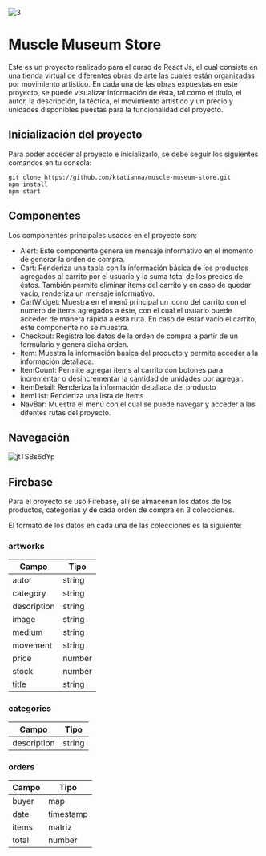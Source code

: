 ![3](https://user-images.githubusercontent.com/93689968/168521422-c0e12c25-9161-48fe-a3a4-9dc129e78613.png)

# Muscle Museum Store

Este es un proyecto realizado para el curso de React Js, el cual consiste en una tienda virtual de diferentes obras de arte las cuales están organizadas por movimiento artistico. En cada una de las obras expuestas en este proyecto, se puede visualizar información de ésta, tal como el titulo, el autor, la descripción, la téctica, el movimiento artistico y un precio y unidades disponibles puestas para la funcionalidad del proyecto.

## Inicialización del proyecto

Para poder acceder al proyecto e inicializarlo, se debe seguir los siguientes comandos en tu consola:
```
git clone https://github.com/ktatianna/muscle-museum-store.git
npm install
npm start
```

## Componentes 
Los componentes principales usados en el proyecto son: 
- Alert: Este componente genera un mensaje informativo en el momento de generar la orden de compra. 
- Cart: Renderiza una tabla con la información básica de los productos agregados al carrito por el usuario y la suma total de los precios de éstos. También permite eliminar items del carrito y en caso de quedar vacío, renderiza un mensaje informativo. 
- CartWidget: Muestra en el menú principal un icono del carrito con el numero de items agregados a éste, con el cual el usuario puede acceder de manera rápida a esta ruta. En caso de estar vacío el carrito, este componente no se muestra. 
- Checkout: Registra los datos de la orden de compra a partir de un formulario y genera dicha orden. 
- Item: Muestra la información basica del producto y permite acceder a la información detallada.
- ItemCount: Permite agregar items al carrito con botones para incrementar o desincrementar la cantidad de unidades por agregar. 
- ItemDetail: Renderiza la información detallada del producto
- ItemList: Renderiza una lista de Items
- NavBar: Muestra el menú con el cual se puede navegar y acceder a las difentes rutas del proyecto. 

## Navegación 
![jtTSBs6dYp](https://user-images.githubusercontent.com/93689968/168524421-67308183-d98c-4310-9e3e-0cff88aac521.gif)


## Firebase

Para el proyecto se usó Firebase, allí se almacenan los datos de los productos, categorias y de cada orden de compra en 3 colecciones.

El formato de los datos en cada una de las colecciones es la siguiente: 

### artworks
| Campo | Tipo |
| ------------- | ------------- |
| autor  | string  |
| category  | string |
| description | string |
| image  | string |
| medium  | string |
| movement | string |
| price  | number |
| stock  | number |
| title  | string |


### categories
| Campo | Tipo |
| ------------- | ------------- |
| description  | string  |


### orders
| Campo | Tipo |
| ------------- | ------------- |
| buyer  | map  |
| date  | timestamp  |
| items  | matriz  |
| total  | number  |
